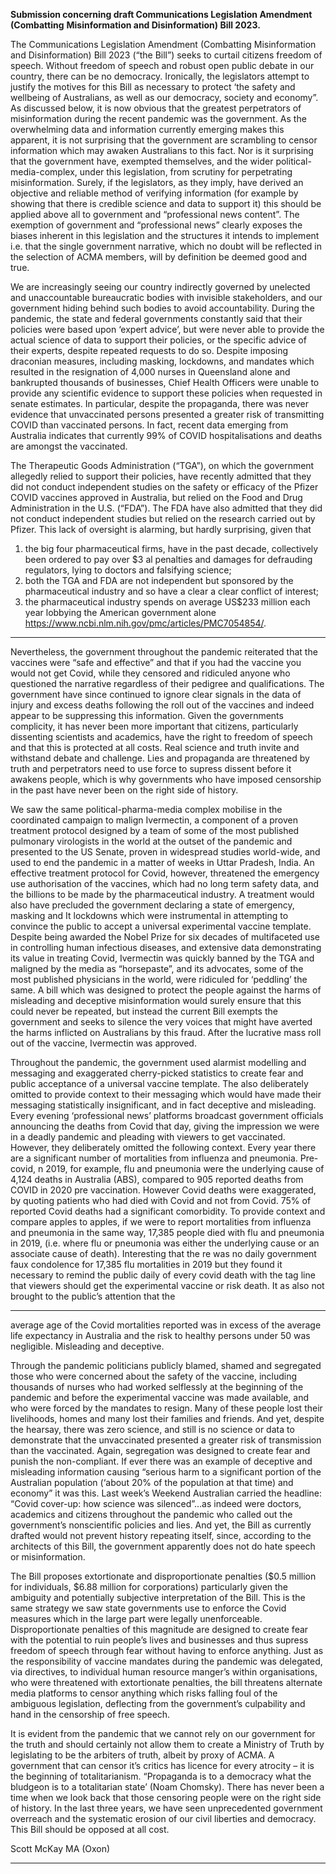 **Submission concerning draft Communications Legislation Amendment (Combatting**
**Misinformation and Disinformation) Bill 2023.**

The Communications Legislation Amendment (Combatting Misinformation and
Disinformation) Bill 2023 (“the Bill”) seeks to curtail citizens freedom of speech. Without
freedom of speech and robust open public debate in our country, there can be no democracy.
Ironically, the legislators attempt to justify the motives for this Bill as necessary to protect ‘the
safety and wellbeing of Australians, as well as our democracy, society and economy”. As
discussed below, it is now obvious that the greatest perpetrators of misinformation during the
recent pandemic was the government. As the overwhelming data and information currently
emerging makes this apparent, it is not surprising that the government are scrambling to censor
information which may awaken Australians to this fact. Nor is it surprising that the government
have, exempted themselves, and the wider political-media-complex, under this legislation,
from scrutiny for perpetrating misinformation. Surely, if the legislators, as they imply, have
derived an objective and reliable method of verifying information (for example by showing
that there is credible science and data to support it) this should be applied above all to
government and “professional news content”. The exemption of government and “professional
news” clearly exposes the biases inherent in this legislation and the structures it intends to
implement i.e. that the single government narrative, which no doubt will be reflected in the
selection of ACMA members, will by definition be deemed good and true.

We are increasingly seeing our country indirectly governed by unelected and unaccountable
bureaucratic bodies with invisible stakeholders, and our government hiding behind such bodies
to avoid accountability. During the pandemic, the state and federal governments constantly
said that their policies were based upon ‘expert advice’, but were never able to provide the
actual science of data to support their policies, or the specific advice of their experts, despite
repeated requests to do so. Despite imposing draconian measures, including masking,
lockdowns, and mandates which resulted in the resignation of 4,000 nurses in Queensland
alone and bankrupted thousands of businesses, Chief Health Officers were unable to provide
any scientific evidence to support these policies when requested in senate estimates. In
particular, despite the propaganda, there was never evidence that unvaccinated persons
presented a greater risk of transmitting COVID than vaccinated persons. In fact, recent data
emerging from Australia indicates that currently 99% of COVID hospitalisations and deaths
are amongst the vaccinated.

The Therapeutic Goods Administration (“TGA”), on which the government allegedly relied to
support their policies, have recently admitted that they did not conduct independent studies on
the safety or efficacy of the Pfizer COVID vaccines approved in Australia, but relied on the
Food and Drug Administration in the U.S. (“FDA”). The FDA have also admitted that they did
not conduct independent studies but relied on the research carried out by Pfizer. This lack of
oversight is alarming, but hardly surprising, given that
1. the big four pharmaceutical firms, have in the past decade,
collectively been ordered to pay over $3 al penalties and damages for
defrauding regulators, lying to doctors and falsifying science;
2. both the TGA and FDA are not independent but sponsored by the pharmaceutical
industry and so have a clear a clear conflict of interest;
3. the pharmaceutical industry spends on average US$233 million each year lobbying
the American government alone https://www.ncbi.nlm.nih.gov/pmc/articles/PMC7054854/.


-----

Nevertheless, the government throughout the pandemic reiterated that the vaccines were “safe
and effective” and that if you had the vaccine you would not get Covid, while they censored
and ridiculed anyone who questioned the narrative regardless of their pedigree and
qualifications. The government have since continued to ignore clear signals in the data of injury
and excess deaths following the roll out of the vaccines and indeed appear to be suppressing
this information. Given the governments complicity, it has never been more important that
citizens, particularly dissenting scientists and academics, have the right to freedom of speech
and that this is protected at all costs. Real science and truth invite and withstand debate and
challenge. Lies and propaganda are threatened by truth and perpetrators need to use force to
supress dissent before it awakens people, which is why governments who have imposed
censorship in the past have never been on the right side of history.

We saw the same political-pharma-media complex mobilise in the coordinated campaign to
malign Ivermectin, a component of a proven treatment protocol designed by a team of some of
the most published pulmonary virologists in the world at the outset of the pandemic and
presented to the US Senate, proven in widespread studies world-wide, and used to end the
pandemic in a matter of weeks in Uttar Pradesh, India. An effective treatment protocol for
Covid, however, threatened the emergency use authorisation of the vaccines, which had no
long term safety data, and the billions to be made by the pharmaceutical industry. A treatment
would also have precluded the government declaring a state of emergency, masking and It
lockdowns which were instrumental in attempting to convince the public to accept a universal
experimental vaccine template. Despite being awarded the Nobel Prize for six decades of
multifaceted use in controlling human infectious diseases, and extensive data demonstrating its
value in treating Covid, Ivermectin was quickly banned by the TGA and maligned by the media
as “horsepaste”, and its advocates, some of the most published physicians in the world, were
ridiculed for ‘peddling’ the same. A bill which was designed to protect the people against the
harms of misleading and deceptive misinformation would surely ensure that this could never
be repeated, but instead the current Bill exempts the government and seeks to silence the very
voices that might have averted the harms inflicted on Australians by this fraud. After the
lucrative mass roll out of the vaccine, Ivermectin was approved.

Throughout the pandemic, the government used alarmist modelling and messaging and
exaggerated cherry-picked statistics to create fear and public acceptance of a universal vaccine
template. The also deliberately omitted to provide context to their messaging which would have
made their messaging statistically insignificant, and in fact deceptive and misleading. Every
evening ‘professional news’ platforms broadcast government officials announcing the deaths
from Covid that day, giving the impression we were in a deadly pandemic and pleading with
viewers to get vaccinated. However, they deliberately omitted the following context. Every
year there are a significant number of mortalities from influenza and pneumonia. Pre-covid, n
2019, for example, flu and pneumonia were the underlying cause of 4,124 deaths in Australia
(ABS), compared to 905 reported deaths from COVID in 2020 pre vaccination. However Covid
deaths were exaggerated, by quoting patients who had died with Covid and not from Covid.
75% of reported Covid deaths had a significant comorbidity. To provide context and compare
apples to apples, if we were to report mortalities from influenza and pneumonia in the same
way, 17,385 people died with flu and pneumonia in 2019, (i.e. where flu or pneumonia was
either the underlying cause or an associate cause of death). Interesting that the re was no daily
government faux condolence for 17,385 flu mortalities in 2019 but they found it necessary to
remind the public daily of every covid death with the tag line that viewers should get the
experimental vaccine or risk death. It as also not brought to the public’s attention that the


-----

average age of the Covid mortalities reported was in excess of the average life expectancy in
Australia and the risk to healthy persons under 50 was negligible. Misleading and deceptive.

Through the pandemic politicians publicly blamed, shamed and segregated those who were
concerned about the safety of the vaccine, including thousands of nurses who had worked
selflessly at the beginning of the pandemic and before the experimental vaccine was made
available, and who were forced by the mandates to resign. Many of these people lost their
livelihoods, homes and many lost their families and friends. And yet, despite the hearsay, there
was zero science, and still is no science or data to demonstrate that the unvaccinated presented
a greater risk of transmission than the vaccinated. Again, segregation was designed to create
fear and punish the non-compliant. If ever there was an example of deceptive and misleading
information causing “serious harm to a significant portion of the Australian population (‘about
20% of the population at that time) and economy” it was this. Last week’s Weekend Australian
carried the headline: “Covid cover-up: how science was silenced”…as indeed were doctors,
academics and citizens throughout the pandemic who called out the government’s nonscientific policies and lies. And yet, the Bill as currently drafted would not prevent history
repeating itself, since, according to the architects of this Bill, the government apparently does
not do hate speech or misinformation.

The Bill proposes extortionate and disproportionate penalties ($0.5 million for individuals,
$6.88 million for corporations) particularly given the ambiguity and potentially subjective
interpretation of the Bill. This is the same strategy we saw state governments use to enforce
the Covid measures which in the large part were legally unenforceable. Disproportionate
penalties of this magnitude are designed to create fear with the potential to ruin people’s lives
and businesses and thus supress freedom of speech through fear without having to enforce
anything. Just as the responsibility of vaccine mandates during the pandemic was delegated,
via directives, to individual human resource manger’s within organisations, who were
threatened with extortionate penalties, the bill threatens alternate media platforms to censor
anything which risks falling foul of the ambiguous legislation, deflecting from the
government’s culpability and hand in the censorship of free speech.

It is evident from the pandemic that we cannot rely on our government for the truth and should
certainly not allow them to create a Ministry of Truth by legislating to be the arbiters of truth,
albeit by proxy of ACMA. A government that can censor it’s critics has licence for every
atrocity – it is the beginning of totalitarianism. “Propaganda is to a democracy what the
bludgeon is to a totalitarian state’ (Noam Chomsky). There has never been a time when we
look back that those censoring people were on the right side of history. In the last three years,
we have seen unprecedented government overreach and the systematic erosion of our civil
liberties and democracy. This Bill should be opposed at all cost.

Scott McKay
MA (Oxon)


-----

